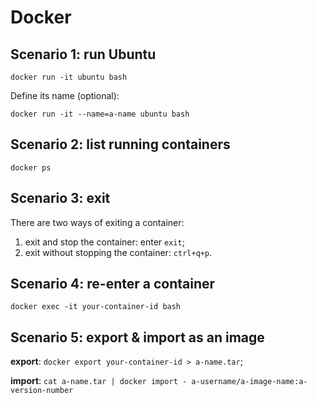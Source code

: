 # Docker

## Scenario 1: run Ubuntu
```
docker run -it ubuntu bash
```
Define its name (optional):
```
docker run -it --name=a-name ubuntu bash
```

## Scenario 2: list running containers
```
docker ps
```

## Scenario 3: exit

There are two ways of exiting a container:
1. exit and stop the container: enter `exit`;
2. exit without stopping the container: `ctrl+q+p`.

## Scenario 4: re-enter a container
```
docker exec -it your-container-id bash
```

## Scenario 5: export & import as an image
**export**: `docker export your-container-id > a-name.tar`;

**import**: `cat a-name.tar | docker import - a-username/a-image-name:a-version-number`
